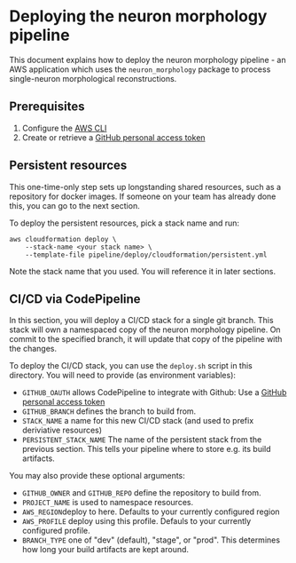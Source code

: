 Deploying the neuron morphology pipeline
========================================

This document explains how to deploy the neuron morphology pipeline - an AWS application which uses the `neuron_morphology` package to process single-neuron morphological reconstructions.

## Prerequisites

1. Configure the [AWS CLI](https://aws.amazon.com/cli/)
1. Create or retrieve a [GitHub personal access token](https://help.github.com/en/github/authenticating-to-github/creating-a-personal-access-token-for-the-command-line)

## Persistent resources

This one-time-only step sets up longstanding shared resources, such as a repository for docker images. If someone on your team has already done this, you can go to the next section.

To deploy the persistent resources, pick a stack name and run:
```
aws cloudformation deploy \
    --stack-name <your stack name> \
    --template-file pipeline/deploy/cloudformation/persistent.yml
```

Note the stack name that you used. You will reference it in later sections.

## CI/CD via CodePipeline

In this section, you will deploy a CI/CD stack for a single git branch. This stack will own a namespaced copy of the neuron morphology pipeline. On commit to the specified branch, it will update that copy of the pipeline with the changes.

To deploy the CI/CD stack, you can use the `deploy.sh` script in this directory. You will need to provide (as environment variables):
* `GITHUB_OAUTH` allows CodePipeline to integrate with Github: Use a [GitHub personal access token](https://help.github.com/en/github/authenticating-to-github/creating-a-personal-access-token-for-the-command-line)
* `GITHUB_BRANCH` defines the branch to build from.
* `STACK_NAME` a name for this new CI/CD stack (and used to prefix deriviative resources)
* `PERSISTENT_STACK_NAME` The name of the persistent stack from the previous section. This tells your pipeline where to store e.g. its build artifacts.

You may also provide these optional arguments:
* `GITHUB_OWNER` and `GITHUB_REPO` define the repository to build from.
* `PROJECT_NAME` is used to namespace resources.
* `AWS_REGION`deploy to here. Defaults to your currently configured region
* `AWS_PROFILE` deploy using this profile. Defauls to your currently configured profile.
* `BRANCH_TYPE` one of "dev" (default), "stage", or "prod". This determines how long your build artifacts are kept around.
